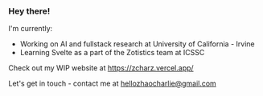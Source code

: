 ### Hey there!

I'm currently: 
- Working on AI and fullstack research at University of California - Irvine
- Learning Svelte as a part of the Zotistics team at ICSSC

Check out my WIP website at https://zcharz.vercel.app/

Let's get in touch - contact me at hellozhaocharlie@gmail.com

<!--
**zcharz/zcharz** is a ✨ _special_ ✨ repository because its `README.md` (this file) appears on your GitHub profile.

Here are some ideas to get you started:

- 🔭 I’m currently working on ...
- 🌱 I’m currently learning ...
- 👯 I’m looking to collaborate on ...
- 🤔 I’m looking for help with ...
- 💬 Ask me about ...
- 📫 How to reach me: ...
- 😄 Pronouns: ...
- ⚡ Fun fact: ...
-->
